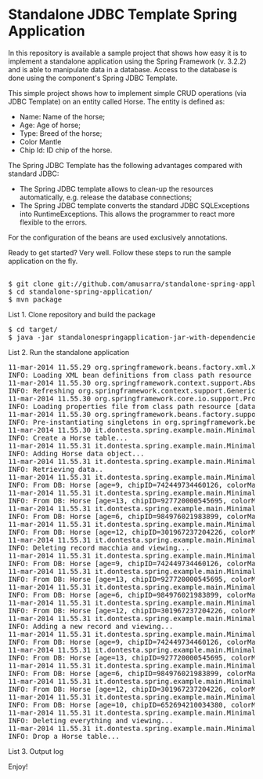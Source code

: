 Standalone JDBC Template Spring Application
=============================

In this repository is available a sample project that shows how easy it is to implement a standalone application 
using the Spring Framework (v. 3.2.2) and is able to manipulate data in a database. 
Access to the database is done using the component's Spring JDBC Template.

This simple project shows how to implement simple CRUD operations (via JDBC Template) on an entity called Horse. The entity is defined as:
* Name: Name of the horse;
* Age: Age of horse;
* Type: Breed of the horse;
* Color Mantle
* Chip Id: ID chip of the horse.
	
The Spring JDBC Template has the following advantages compared with standard JDBC:
* The Spring JDBC template allows to clean-up the resources automatically, e.g. release the database connections;
* The Spring JDBC template converts the standard JDBC SQLExceptions into RuntimeExceptions. This allows the programmer to react more flexible to the errors.

For the configuration of the beans are used exclusively annotations.

Ready to get started? Very well. Follow these steps to run the sample application on the fly.

<pre>	
$ git clone git://github.com/amusarra/standalone-spring-application.git
$ cd standalone-spring-application/
$ mvn package
</pre>
List 1. Clone repository and build the package

<pre>
$ cd target/
$ java -jar standalonespringapplication-jar-with-dependencies.jar
</pre>
List 2. Run the standalone application

<pre>
11-mar-2014 11.55.29 org.springframework.beans.factory.xml.XmlBeanDefinitionReader loadBeanDefinitions
INFO: Loading XML bean definitions from class path resource [applicationContext.xml]
11-mar-2014 11.55.30 org.springframework.context.support.AbstractApplicationContext prepareRefresh
INFO: Refreshing org.springframework.context.support.GenericXmlApplicationContext@789144: startup date [Tue Mar 11 11:55:30 CET 2014]; root of context hierarchy
11-mar-2014 11.55.30 org.springframework.core.io.support.PropertiesLoaderSupport loadProperties
INFO: Loading properties file from class path resource [database.properties]
11-mar-2014 11.55.30 org.springframework.beans.factory.support.DefaultListableBeanFactory preInstantiateSingletons
INFO: Pre-instantiating singletons in org.springframework.beans.factory.support.DefaultListableBeanFactory@da18ac: defining beans [org.springframework.context.annotation.internalConfigurationAnnotationProcessor,org.springframework.context.annotation.internalAutowiredAnnotationProcessor,org.springframework.context.annotation.internalRequiredAnnotationProcessor,org.springframework.context.annotation.internalCommonAnnotationProcessor,org.springframework.context.config.internalBeanConfigurerAspect,horseDAOImpl,org.springframework.beans.factory.config.PropertyPlaceholderConfigurer#0,dataSource,jdbcTemplate,org.springframework.context.annotation.ConfigurationClassPostProcessor.importAwareProcessor]; root of factory hierarchy
11-mar-2014 11.55.30 it.dontesta.spring.example.main.MinimalSpringApp main
INFO: Create a Horse table...
11-mar-2014 11.55.31 it.dontesta.spring.example.main.MinimalSpringApp main
INFO: Adding Horse data object...
11-mar-2014 11.55.31 it.dontesta.spring.example.main.MinimalSpringApp main
INFO: Retrieving data..
11-mar-2014 11.55.31 it.dontesta.spring.example.main.MinimalSpringApp main
INFO: From DB: Horse [age=9, chipID=742449734460126, colorMantle=Grigio, name=Shirus, type=Quarab]
11-mar-2014 11.55.31 it.dontesta.spring.example.main.MinimalSpringApp main
INFO: From DB: Horse [age=13, chipID=927720000545695, colorMantle=Pezzato con coperta, name=Eclisse, type=Appalousa]
11-mar-2014 11.55.31 it.dontesta.spring.example.main.MinimalSpringApp main
INFO: From DB: Horse [age=6, chipID=984976021983899, colorMantle=Baia, name=Morgana, type=Maremmana]
11-mar-2014 11.55.31 it.dontesta.spring.example.main.MinimalSpringApp main
INFO: From DB: Horse [age=12, chipID=301967237204226, colorMantle=Morello, name=Macchia, type=Appalousa]
11-mar-2014 11.55.31 it.dontesta.spring.example.main.MinimalSpringApp main
INFO: Deleting record macchia and viewing...
11-mar-2014 11.55.31 it.dontesta.spring.example.main.MinimalSpringApp main
INFO: From DB: Horse [age=9, chipID=742449734460126, colorMantle=Grigio, name=Shirus, type=Quarab]
11-mar-2014 11.55.31 it.dontesta.spring.example.main.MinimalSpringApp main
INFO: From DB: Horse [age=13, chipID=927720000545695, colorMantle=Pezzato con coperta, name=Eclisse, type=Appalousa]
11-mar-2014 11.55.31 it.dontesta.spring.example.main.MinimalSpringApp main
INFO: From DB: Horse [age=6, chipID=984976021983899, colorMantle=Baia, name=Morgana, type=Maremmana]
11-mar-2014 11.55.31 it.dontesta.spring.example.main.MinimalSpringApp main
INFO: From DB: Horse [age=12, chipID=301967237204226, colorMantle=Morello, name=Macchia, type=Appalousa]
11-mar-2014 11.55.31 it.dontesta.spring.example.main.MinimalSpringApp main
INFO: Adding a new record and viewing...
11-mar-2014 11.55.31 it.dontesta.spring.example.main.MinimalSpringApp main
INFO: From DB: Horse [age=9, chipID=742449734460126, colorMantle=Grigio, name=Shirus, type=Quarab]
11-mar-2014 11.55.31 it.dontesta.spring.example.main.MinimalSpringApp main
INFO: From DB: Horse [age=13, chipID=927720000545695, colorMantle=Pezzato con coperta, name=Eclisse, type=Appalousa]
11-mar-2014 11.55.31 it.dontesta.spring.example.main.MinimalSpringApp main
INFO: From DB: Horse [age=6, chipID=984976021983899, colorMantle=Baia, name=Morgana, type=Maremmana]
11-mar-2014 11.55.31 it.dontesta.spring.example.main.MinimalSpringApp main
INFO: From DB: Horse [age=12, chipID=301967237204226, colorMantle=Morello, name=Macchia, type=Appalousa]
11-mar-2014 11.55.31 it.dontesta.spring.example.main.MinimalSpringApp main
INFO: From DB: Horse [age=10, chipID=652694210034380, colorMantle=Morello, name=Furia, type=Appalousa]
11-mar-2014 11.55.31 it.dontesta.spring.example.main.MinimalSpringApp main
INFO: Deleting everything and viewing...
11-mar-2014 11.55.31 it.dontesta.spring.example.main.MinimalSpringApp main
INFO: Drop a Horse table...
</pre>
List 3. Output log

Enjoy!

